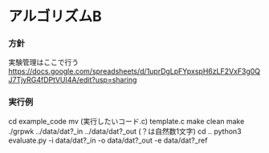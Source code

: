 # アルゴリズムB

### 方針
実験管理はここで行う
https://docs.google.com/spreadsheets/d/1uprDgLpFYpxspH6zLF2VxF3g0QJ7TjyRG4fDPtVUI4A/edit?usp=sharing

### 実行例
cd example_code
mv (実行したいコード.c) template.c 
make clean
make
./grpwk ../data/dat?_in ../data/dat?_out (？は自然数1文字)
cd ..
python3 evaluate.py -i data/dat?_in -o data/dat?_out -e data/dat?_ref

